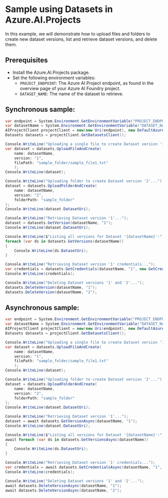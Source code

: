 # Sample using Datasets in Azure.AI.Projects

In this example, we will demonstrate how to upload files and folders to create new dataset versions, list and retrieve dataset versions, and delete them.

## Prerequisites

- Install the Azure.AI.Projects package.
- Set the following environment variables:
  - `PROJECT_ENDPOINT`: The Azure AI Project endpoint, as found in the overview page of your Azure AI Foundry project.
  - `DATASET_NAME`: The name of the dataset to retrieve.

## Synchronous sample:
```C# Snippet:DatasetsExampleSync
var endpoint = System.Environment.GetEnvironmentVariable("PROJECT_ENDPOINT");
var datasetName = System.Environment.GetEnvironmentVariable("DATASET_NAME");
AIProjectClient projectClient = new(new Uri(endpoint), new DefaultAzureCredential());
Datasets datasets = projectClient.GetDatasetsClient();

Console.WriteLine("Uploading a single file to create Dataset version '1'...");
var dataset = datasets.UploadFileAndCreate(
    name: datasetName,
    version: "1",
    filePath: "sample_folder/sample_file1.txt"
    );
Console.WriteLine(dataset);

Console.WriteLine("Uploading folder to create Dataset version '2'...");
dataset = datasets.UploadFolderAndCreate(
    name: datasetName,
    version: "2",
    folderPath: "sample_folder"
);
Console.WriteLine(dataset.DatasetUri);

Console.WriteLine("Retrieving Dataset version '1'...");
dataset = datasets.GetVersion(datasetName, "1");
Console.WriteLine(dataset.DatasetUri);

Console.WriteLine($"Listing all versions for Dataset '{datasetName}':");
foreach (var ds in datasets.GetVersions(datasetName))
{
    Console.WriteLine(ds.DatasetUri);
}

Console.WriteLine("Retrieving Dataset version '1' credentials...");
var credentials = datasets.GetCredentials(datasetName, "1", new GetCredentialsRequest());
Console.WriteLine(credentials);

Console.WriteLine("Deleting Dataset versions '1' and '2'...");
datasets.DeleteVersion(datasetName, "1");
datasets.DeleteVersion(datasetName, "2");
```


## Asynchronous sample:
```C# Snippet:DatasetsExampleAsync
var endpoint = System.Environment.GetEnvironmentVariable("PROJECT_ENDPOINT");
var datasetName = System.Environment.GetEnvironmentVariable("DATASET_NAME");
AIProjectClient projectClient = new(new Uri(endpoint), new DefaultAzureCredential());
Datasets datasets = projectClient.GetDatasetsClient();

Console.WriteLine("Uploading a single file to create Dataset version '1'...");
var dataset = datasets.UploadFileAndCreate(
    name: datasetName,
    version: "1",
    filePath: "sample_folder/sample_file1.txt"
    );
Console.WriteLine(dataset);

Console.WriteLine("Uploading folder to create Dataset version '2'...");
dataset = datasets.UploadFolderAndCreate(
    name: datasetName,
    version: "2",
    folderPath: "sample_folder"
);
Console.WriteLine(dataset.DatasetUri);

Console.WriteLine("Retrieving Dataset version '1'...");
dataset = await datasets.GetVersionAsync(datasetName, "1");
Console.WriteLine(dataset.DatasetUri);

Console.WriteLine($"Listing all versions for Dataset '{datasetName}':");
await foreach (var ds in datasets.GetVersionsAsync(datasetName))
{
    Console.WriteLine(ds.DatasetUri);
}

Console.WriteLine("Retrieving Dataset version '1' credentials...");
var credentials = await datasets.GetCredentialsAsync(datasetName, "1", new GetCredentialsRequest());
Console.WriteLine(credentials);

Console.WriteLine("Deleting Dataset versions '1' and '2'...");
await datasets.DeleteVersionAsync(datasetName, "1");
await datasets.DeleteVersionAsync(datasetName, "2");
```
